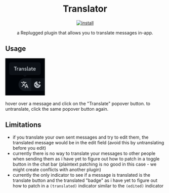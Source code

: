 <p>
  <h1 align="center">Translator</h1>
</p>

<p align="center">
  <a href="https://replugged.dev/install?identifier=lib.evelyn.Translator">
    <img alt="install" src="https://img.shields.io/badge/dynamic/json?url=https%3A%2F%2Freplugged.dev%2Fapi%2Fv1%2Fstore%2Flib.evelyn.Translator&query=%24.version&prefix=v&label=Install&style=for-the-badge">
  </a>
</p>

<p align="center">
  a Replugged plugin that allows you to translate messages in-app.
</p>

## Usage

![Preview](preview.png)

hover over a message and click on the "Translate" popover button. to untranslate, click the same
popover button again.

## Limitations

- if you translate your own sent messages and try to edit them, the translated message would be in
  the edit field (avoid this by untranslating before you edit)
- currently there is no way to translate your messages to other people when sending them as i have
  yet to figure out how to patch in a toggle button in the chat bar (plaintext patching is no good
  in this case - we might create conflicts with another plugin)
- currently the only indicator to see if a message is translated is the translate button and the
  translated "badge" as i have yet to figure out how to patch in a `(translated)` indicator similar
  to the `(edited)` indicator
